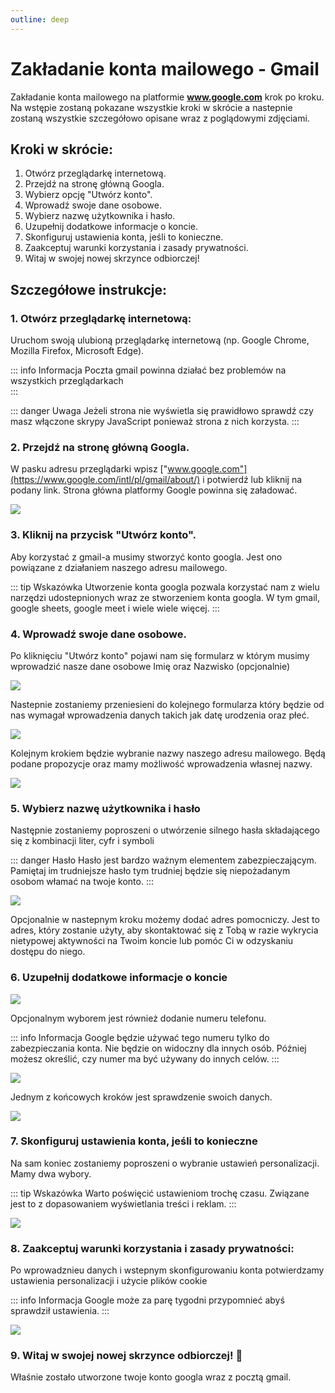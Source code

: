 ```yaml
---
outline: deep
---
```


# Zakładanie konta mailowego - Gmail

Zakładanie konta mailowego na platformie **www.google.com** krok po kroku. Na wstępie zostaną pokazane wszystkie kroki w skrócie a nastepnie zostaną wszystkie szczegółowo opisane wraz z poglądowymi zdjęciami. 

## Kroki w skrócie:

1. Otwórz przeglądarkę internetową.
2. Przejdź na stronę główną Googla.
3. Wybierz opcję "Utwórz konto".
4. Wprowadź swoje dane osobowe.
5. Wybierz nazwę użytkownika i hasło.
6. Uzupełnij dodatkowe informacje o koncie.
7. Skonfiguruj ustawienia konta, jeśli to konieczne.
8. Zaakceptuj warunki korzystania i zasady prywatności.
9. Witaj w swojej nowej skrzynce odbiorczej!

## Szczegółowe instrukcje:

### 1. Otwórz przeglądarkę internetową:

Uruchom swoją ulubioną przeglądarkę internetową (np. Google Chrome, Mozilla Firefox, Microsoft Edge).

::: info Informacja
Poczta gmail powinna działać bez problemów na wszystkich przeglądarkach  
:::

::: danger Uwaga
Jeżeli strona nie wyświetla się prawidłowo sprawdź czy masz włączone skrypy JavaScript ponieważ strona z nich korzysta.
:::

### 2. Przejdź na stronę główną Googla.

W pasku adresu przeglądarki wpisz ["www.google.com"](https://www.google.com/intl/pl/gmail/about/) i potwierdź lub kliknij na podany link. Strona główna platformy Google powinna się załadować.

![](./public/google.png)

### 3. Kliknij na przycisk "Utwórz konto".

Aby korzystać z gmail-a musimy stworzyć konto googla. Jest ono powiązane z działaniem naszego adresu mailowego.

::: tip Wskazówka
Utworzenie konta googla pozwala korzystać nam z wielu narzędzi udostepnionych wraz ze stworzeniem konta googla. W tym gmail, google sheets, google meet i wiele wiele więcej.
:::

###  4. Wprowadź swoje dane osobowe.

Po kliknięciu "Utwórz konto" pojawi nam się formularz w którym musimy wprowadzić nasze dane osobowe Imię oraz Nazwisko (opcjonalnie)

![](./public/name.png)

Nastepnie zostaniemy przeniesieni do kolejnego formularza który będzie od nas wymagał wprowadzenia danych takich jak datę urodzenia oraz płeć. 

![](./public/data.png)

Kolejnym krokiem będzie wybranie nazwy naszego adresu mailowego. Będą podane propozycje oraz mamy możliwość wprowadzenia własnej nazwy. 

![](./public/email.png)

### 5. Wybierz nazwę użytkownika i hasło

Następnie zostaniemy poproszeni o utwórzenie silnego hasła składającego się z kombinacji liter, cyfr i symboli

::: danger Hasło
Hasło jest bardzo ważnym elementem zabezpieczającym. Pamiętaj im trudniejsze hasło tym trudniej będzie się niepożadanym osobom włamać na twoje konto.
:::

![](./public/pass.png)

Opcjonalnie w nastepnym kroku możemy dodać adres pomocniczy. Jest to adres, który zostanie użyty, aby skontaktować się z Tobą w razie wykrycia nietypowej aktywności na Twoim koncie lub pomóc Ci w odzyskaniu dostępu do niego.

### 6. Uzupełnij dodatkowe informacje o koncie

![](./public/adress.png)

Opcjonalnym wyborem jest również dodanie numeru telefonu.

::: info Informacja
Google będzie używać tego numeru tylko do zabezpieczania konta. Nie będzie on widoczny dla innych osób. Później możesz określić, czy numer ma być używany do innych celów.
:::

![](./public/phone.png)

Jednym z końcowych kroków jest sprawdzenie swoich danych.

![](./public/info.png)

### 7. Skonfiguruj ustawienia konta, jeśli to konieczne

Na sam koniec zostaniemy poproszeni o wybranie ustawień personalizacji. Mamy dwa wybory. 

::: tip Wskazówka
Warto poświęcić ustawieniom trochę czasu. Związane jest to z dopasowaniem wyświetlania treści i reklam.
:::

![](./public/setting.png)

### 8. Zaakceptuj warunki korzystania i zasady prywatności:

Po wprowadznieu danych i wstepnym skonfigurowaniu konta potwierdzamy ustawienia personalizacji i użycie plików cookie

::: info Informacja
Google może za parę tygodni przypomnieć abyś sprawdził ustawienia.
:::

![](./public/cookie.png)

### 9. Witaj w swojej nowej skrzynce odbiorczej! 💌

Właśnie zostało utworzone twoje konto googla wraz z pocztą gmail.  

